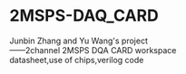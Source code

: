 # 2MSPS-DAQ_CARD   
Junbin Zhang and Yu Wang's project  
——2channel 2MSPS DQA CARD workspace  
datasheet,use of chips,verilog code  

